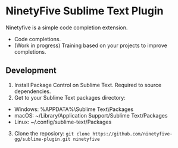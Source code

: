 # NinetyFive Sublime Text Plugin
Ninetyfive is a simple code completion extension.

- Code completions.
- (Work in progress) Training based on your projects to improve completions.

## Development
1. Install Package Control on Sublime Text. Required to source dependencies.
2. Get to your Sublime Text packages directory:
- Windows: %APPDATA%\Sublime Text\Packages
- macOS: ~/Library/Application Support/Sublime Text/Packages
- Linux: ~/.config/sublime-text/Packages
3. Clone the reposiory: `git clone https://github.com/ninetyfive-gg/sublime-plugin.git ninetyfive`